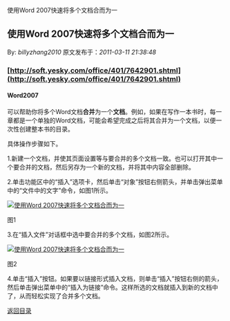 使用Word 2007快速将多个文档合而为一
## 使用Word 2007快速将多个文档合而为一

By: *billyzhang2010* 原文发布于：*2011-03-11 21:38:48*

### [http://soft.yesky.com/office/401/7642901.shtml](http://soft.yesky.com/office/401/7642901.shtml)

#### **Word2007**
可以帮助你将多个Word文档**合并**为一个**文档**。例如，如果在写作一本书时，每一章都是一个单独的Word文档，可能会希望完成之后将其合并为一个文档，以便一次性创建整本书的目录。

具体操作步骤如下。

1.新建一个文档，并使其页面设置等与要合并的多个文档一致。也可以打开其中一个要合并的文档，然后另存为一个新的文档，并将其中内容全部删除。

2.单击功能区中的&ldquo;插入&rdquo;选项卡，然后单击&ldquo;对象&rdquo;按钮右侧箭头，并单击弹出菜单中的&ldquo;文件中的文字&rdquo;命令，如图1所示。

[![使用Word&nbsp;<wbr>2007快速将多个文档合而为一](http://soft.yesky.com/imagelist/2007/307/2saa861774hys.jpg)](http://soft.yesky.com/syscore/238/527738d.shtml)

图1

3.在&ldquo;插入文件&rdquo;对话框中选中要合并的多个文档，如图2所示。

[![使用Word&nbsp;<wbr>2007快速将多个文档合而为一](http://soft.yesky.com/imagelist/2007/307/n3ju3p0bcu3xs.jpg)](http://soft.yesky.com/syscore/238/527738d_1.shtml)

图2

4.单击&ldquo;插入&rdquo;按钮。如果要以链接形式插入文档，则单击&ldquo;插入&rdquo;按钮右侧的箭头，然后单击弹出菜单中的&ldquo;插入为链接&rdquo;命令。这样所选的文档就插入到新的文档中了，从而轻松实现了合并多个文档。

[返回目录](index.html)
